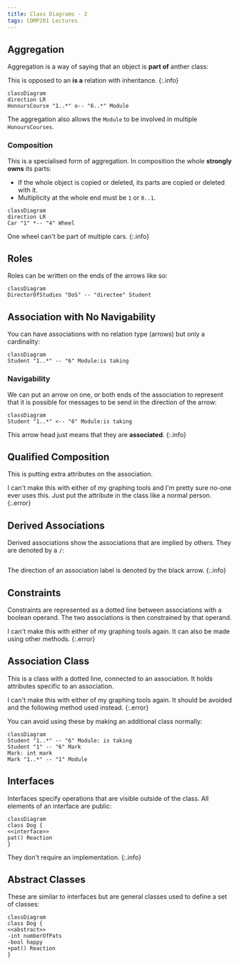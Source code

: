 ```yaml
---
title: Class Diagrams - 2
tags: COMP201 Lectures
---
```

## Aggregation
Aggregation is a way of saying that an object is **part of** anther class:

This is opposed to an **is a** relation with inheritance.
{:.info}

```mermaid
classDiagram
direction LR
HonoursCourse "1..*" o-- "6..*" Module
```

The aggregation also allows the `Module` to be involved in multiple `HonoursCourses`.

### Composition
This is a specialised form of aggregation. In composition the whole **strongly owns** its parts:

* If the whole object is copied or deleted, its parts are copied or deleted with it.
* Multiplicity at the whole end must be `1` or `0..1`.

```mermaid
classDiagram
direction LR
Car "1" *-- "4" Wheel
```

One wheel can't be part of multiple cars.
{:.info}

## Roles
Roles can be written on the ends of the arrows like so:

```mermaid
classDiagram
DirectorOfStudies "DoS" -- "directee" Student
```

## Association with No Navigability
You can have associations with no relation type (arrows) but only a cardinality:

```mermaid
classDiagram
Student "1..*" -- "6" Module:is taking
```

### Navigability
We can put an arrow on one, or both ends of the association to represent that it is possible for messages to be send in the direction of the arrow:

```mermaid
classDiagram
Student "1..*" <-- "6" Module:is taking
```

This arrow head just means that they are **associated**.
{:.info}

## Qualified Composition
This is putting extra attributes on the association.

I can't make this with either of my graphing tools and I'm pretty sure no-one ever uses this. Just put the attribute in the class like a normal person.
{:.error}

## Derived Associations
Derived associations show the associations that are implied by others. They are denoted by a `/`:

<p><img uml="
Lecturer -up- Student: teaches student >
Lecturer -up- Module: /teaches course >
Student -r- Module: is taking
"></p>

The direction of an association label is denoted by the black arrow.
{:.info}

## Constraints
Constraints are represented as a dotted line between associations with a boolean operand. The two associations is then constrained by that operand.

I can't make this with either of my graphing tools again. It can also be made using other methods.
{:.error}

## Association Class
This is a class with a dotted line, connected to an association. It holds attributes specific to an association.

I can't make this with either of my graphing tools again. It should be avoided and the following method used instead.
{:.error}

You can avoid using these by making an additional class normally:

```mermaid
classDiagram
Student "1..*" -- "6" Module: is taking
Student "1" -- "6" Mark
Mark: int mark
Mark "1..*" -- "1" Module
```

## Interfaces
Interfaces specify operations that are visible outside of the class. All elements of an interface are public:

```mermaid
classDiagram
class Dog {
<<interface>>
pat() Reaction
}
```

They don't require an implementation.
{:.info}

## Abstract Classes
These are similar to interfaces but are general classes used to define a set of classes:

```mermaid
classDiagram
class Dog {
<<abstract>>
-int numberOfPats
-bool happy
+pat() Reaction
}
```